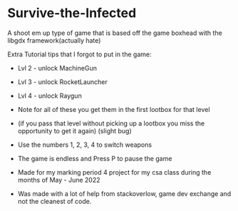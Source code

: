 # Survive-the-Infected
A shoot em up type of game that is based off the game boxhead with the libgdx framework(actually hate)

Extra Tutorial tips that I forgot to put in the game:

- Lvl 2 - unlock MachineGun
- Lvl 3 - unlock RocketLauncher
- Lvl 4 - unlock Raygun
- Note for all of these you get them in the first lootbox for that level 
- (if you pass that level without picking up a lootbox you miss the opportunity to get it again) (slight bug)

- Use the numbers 1, 2, 3, 4 to switch weapons
- The game is endless and Press P to pause the game

- Made for my marking period 4 project for my csa class during the months of May - June 2022
- Was made with a lot of help from stackoverlow, game dev exchange and not the cleanest of code.
